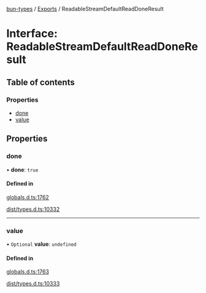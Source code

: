 [bun-types](../README.md) / [Exports](../modules.md) / ReadableStreamDefaultReadDoneResult

# Interface: ReadableStreamDefaultReadDoneResult

## Table of contents

### Properties

- [done](ReadableStreamDefaultReadDoneResult.md#done)
- [value](ReadableStreamDefaultReadDoneResult.md#value)

## Properties

### done

• **done**: ``true``

#### Defined in

[globals.d.ts:1762](https://github.com/valgaze/bun-types/blob/5e53f27/globals.d.ts#L1762)

[dist/types.d.ts:10332](https://github.com/valgaze/bun-types/blob/5e53f27/dist/types.d.ts#L10332)

___

### value

• `Optional` **value**: `undefined`

#### Defined in

[globals.d.ts:1763](https://github.com/valgaze/bun-types/blob/5e53f27/globals.d.ts#L1763)

[dist/types.d.ts:10333](https://github.com/valgaze/bun-types/blob/5e53f27/dist/types.d.ts#L10333)
